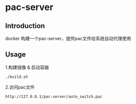 # pac-server

## Introduction

docker 构建一个pac-server，提供pac文件给系统自动代理使用

## Usage

1.构建镜像 & 启动容器

```bash
./build.sh
```

2.访问pac文件

```http
http://127.0.0.1/pac-server/auto_switch.pac
```
